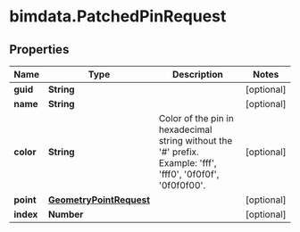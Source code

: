 # bimdata.PatchedPinRequest

## Properties

Name | Type | Description | Notes
------------ | ------------- | ------------- | -------------
**guid** | **String** |  | [optional] 
**name** | **String** |  | [optional] 
**color** | **String** |              Color of the pin in hexadecimal string without the &#39;#&#39; prefix.             Example: &#39;fff&#39;, &#39;fff0&#39;, &#39;0f0f0f&#39;, &#39;0f0f0f00&#39;.          | [optional] 
**point** | [**GeometryPointRequest**](GeometryPointRequest.md) |  | [optional] 
**index** | **Number** |  | [optional] 


